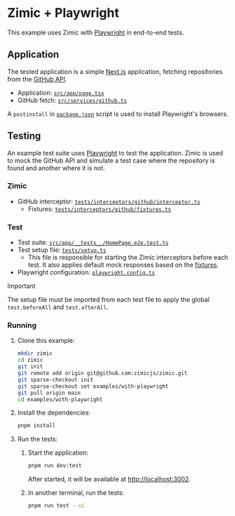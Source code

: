 <h1>
  Zimic + Playwright
</h2>

This example uses Zimic with [Playwright](https://playwright.dev) in end-to-end tests.

## Application

The tested application is a simple [Next.js](https://nextjs.org) application, fetching repositories from the
[GitHub API](https://docs.github.com/en/rest).

- Application: [`src/app/page.tsx`](./src/app/page.tsx)
- GitHub fetch: [`src/services/github.ts`](./src/services/github.ts)

A `postinstall` in [`package.json`](./package.json#L12) script is used to install Playwright's browsers.

## Testing

An example test suite uses [Playwright](https://playwright.dev) to test the application. Zimic is used to mock the
GitHub API and simulate a test case where the repository is found and another where it is not.

### Zimic

- GitHub interceptor: [`tests/interceptors/github/interceptor.ts`](./tests/interceptors/github/interceptor.ts)
  - Fixtures: [`tests/interceptors/github/fixtures.ts`](./tests/interceptors/github/fixtures.ts)

### Test

- Test suite: [`src/app/__tests__/HomePage.e2e.test.ts`](./src/app/__tests__/HomePage.e2e.test.ts)
- Test setup file: [`tests/setup.ts`](./tests/setup.ts)
  - This file is responsible for starting the Zimic interceptors before each test. It also applies default mock
    responses based on the [fixtures](./tests/interceptors/github/interceptor.ts).
- Playwright configuration: [`playwright.config.ts`](./playwright.config.ts)

> [!IMPORTANT]
>
> The setup file must be imported from each test file to apply the global `test.beforeAll` and `test.afterAll`.

### Running

1. Clone this example:

   ```bash
   mkdir zimic
   cd zimic
   git init
   git remote add origin git@github.com:zimicjs/zimic.git
   git sparse-checkout init
   git sparse-checkout set examples/with-playwright
   git pull origin main
   cd examples/with-playwright
   ```

2. Install the dependencies:

   ```bash
   pnpm install
   ```

3. Run the tests:

   1. Start the application:

      ```bash
      pnpm run dev:test
      ```

      After started, it will be available at [http://localhost:3002](http://localhost:3002).

   2. In another terminal, run the tests:

      ```bash
      pnpm run test --ui
      ```

